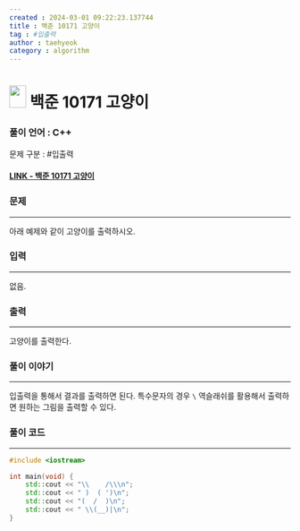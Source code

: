 ```yaml
---
created : 2024-03-01 09:22:23.137744
title : 백준 10171 고양이
tag : #입출력
author : taehyeok
category : algorithm
---
```

# <img src="https://d2gd6pc034wcta.cloudfront.net/tier/1.svg" width="30" height="40"> 백준 10171 고양이


### 풀이 언어 : C++

문제 구분 : #입출력
#### [LINK - 백준 10171 고양이](https://www.acmicpc.net/problem/10171)

### 문제
<hr>


아래 예제와 같이 고양이를 출력하시오.
### 입력
<hr>

없음.
### 출력
<hr>

고양이를 출력한다.
### 풀이 이야기
<hr>

입출력을 통해서 결과를 출력하면 된다. 특수문자의 경우 `\` 역슬래쉬를 활용해서 출력하면 원하는 그림을 출력할 수 있다.

### 풀이 코드
<hr>

``` c++
#include <iostream>

int main(void) {
    std::cout << "\\    /\\\n";
    std::cout << " )  ( ')\n";
    std::cout << "(  /  )\n";
    std::cout << " \\(__)|\n";
}
```
